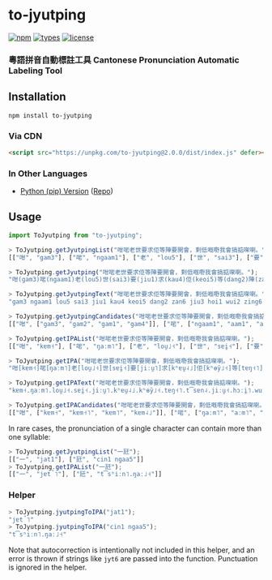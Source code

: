 # to-jyutping

[![npm](https://img.shields.io/npm/v/to-jyutping)](https://www.npmjs.com/package/to-jyutping) [![types](https://img.shields.io/npm/types/to-jyutping)](https://www.npmjs.com/package/to-jyutping) [![license](https://img.shields.io/npm/l/to-jyutping)](https://www.npmjs.com/package/to-jyutping)

### 粵語拼音自動標註工具 Cantonese Pronunciation Automatic Labeling Tool

## Installation

```shell
npm install to-jyutping
```

### Via CDN

```html
<script src="https://unpkg.com/to-jyutping@2.0.0/dist/index.js" defer></script>
```

### In Other Languages

- [Python (pip) Version](https://pypi.org/project/ToJyutping/) ([Repo](https://github.com/CanCLID/ToJyutping))

## Usage

```js
import ToJyutping from "to-jyutping";

> ToJyutping.getJyutpingList("咁啱老世要求佢等陣要開會，剩低嘅嘢我會搞掂㗎喇。");
[["咁", "gam3"], ["啱", "ngaam1"], ["老", "lou5"], ["世", "sai3"], ["要", "jiu1"], ["求", "kau4"], ["佢", "keoi5"], ["等", "dang2"], ["陣", "zan6"], ["要", "jiu3"], ["開", "hoi1"], ["會", "wui2"], ["，", null], ["剩", "zing6"], ["低", "dai1"], ["嘅", "ge3"], ["嘢", "je5"], ["我", "ngo5"], ["會", "wui5"], ["搞", "gaau2"], ["掂", "dim6"], ["㗎", "gaa3"], ["喇", "laa3"], ["。", null]]

> ToJyutping.getJyutping("咁啱老世要求佢等陣要開會，剩低嘅嘢我會搞掂㗎喇。");
"咁(gam3)啱(ngaam1)老(lou5)世(sai3)要(jiu1)求(kau4)佢(keoi5)等(dang2)陣(zan6)要(jiu3)開(hoi1)會(wui2)，剩(zing6)低(dai1)嘅(ge3)嘢(je5)我(ngo5)會(wui5)搞(gaau2)掂(dim6)㗎(gaa3)喇(laa3)。"

> ToJyutping.getJyutpingText("咁啱老世要求佢等陣要開會，剩低嘅嘢我會搞掂㗎喇。");
"gam3 ngaam1 lou5 sai3 jiu1 kau4 keoi5 dang2 zan6 jiu3 hoi1 wui2 zing6 dai1 ge3 je5 ngo5 wui5 gaau2 dim6 gaa3 laa3"

> ToJyutping.getJyutpingCandidates("咁啱老世要求佢等陣要開會，剩低嘅嘢我會搞掂㗎喇。");
[["咁", ["gam3", "gam2", "gam1", "gam4"]], ["啱", ["ngaam1", "aam1", "am1", "ngam1"]], ["老", ["lou5", "lou2"]], ["世", ["sai3", "sai2"]], ["要", ["jiu1", "jiu3", "jiu2"]], ["求", ["kau4"]], ["佢", ["keoi5", "heoi5"]], ["等", ["dang2"]], ["陣", ["zan6", "zan2"]], ["要", ["jiu3", "jiu2", "jiu1"]], ["開", ["hoi1"]], ["會", ["wui2", "wui5", "wui6", "wui3", "kui2", "kui3", "kwui2"]], ["，", []], ["剩", ["zing6", "sing6"]], ["低", ["dai1"]], ["嘅", ["ge3", "ge2", "koi2", "koi3"]], ["嘢", ["je5", "e5"]], ["我", ["ngo5", "o5"]], ["會", ["wui5", "wui6", "wui2", "wui3", "kui2", "kui3", "kwui2"]], ["搞", ["gaau2"]], ["掂", ["dim6", "dim3", "dim1"]], ["㗎", ["gaa3", "ga3", "gaa2", "gaa1", "gaa4"]], ["喇", ["laa3", "laa1", "laak3", "laa5", "laat3"]], ["。", []]]

> ToJyutping.getIPAList("咁啱老世要求佢等陣要開會，剩低嘅嘢我會搞掂㗎喇。");
[["咁", "kɐm˧"], ["啱", "ŋaːm˥"], ["老", "lou̯˩˧"], ["世", "sɐi̯˧"], ["要", "jiːu̯˥"], ["求", "kʰɐu̯˨˩"], ["佢", "kʰɵy̑˩˧"], ["等", "tɐŋ˧˥"], ["陣", "t͡sɐn˨"], ["要", "jiːu̯˧"], ["開", "hɔːi̯˥"], ["會", "wuːi̯˧˥"], ["，", null], ["剩", "t͡seŋ˨"], ["低", "tɐi̯˥"], ["嘅", "kɛː˧"], ["嘢", "jɛː˩˧"], ["我", "ŋɔː˩˧"], ["會", "wuːi̯˩˧"], ["搞", "kaːu̯˧˥"], ["掂", "tiːm˨"], ["㗎", "kaː˧"], ["喇", "laː˧"], ["。", null]]

> ToJyutping.getIPA("咁啱老世要求佢等陣要開會，剩低嘅嘢我會搞掂㗎喇。");
"咁[kɐm˧]啱[ŋaːm˥]老[lou̯˩˧]世[sɐi̯˧]要[jiːu̯˥]求[kʰɐu̯˨˩]佢[kʰɵy̑˩˧]等[tɐŋ˧˥]陣[t͡sɐn˨]要[jiːu̯˧]開[hɔːi̯˥]會[wuːi̯˧˥]，剩[t͡seŋ˨]低[tɐi̯˥]嘅[kɛː˧]嘢[jɛː˩˧]我[ŋɔː˩˧]會[wuːi̯˩˧]搞[kaːu̯˧˥]掂[tiːm˨]㗎[kaː˧]喇[laː˧]。"

> ToJyutping.getIPAText("咁啱老世要求佢等陣要開會，剩低嘅嘢我會搞掂㗎喇。");
"kɐm˧.ŋaːm˥.lou̯˩˧.sɐi̯˧.jiːu̯˥.kʰɐu̯˨˩.kʰɵy̑˩˧.tɐŋ˧˥.t͡sɐn˨.jiːu̯˧.hɔːi̯˥.wuːi̯˧˥.t͡seŋ˨.tɐi̯˥.kɛː˧.jɛː˩˧.ŋɔː˩˧.wuːi̯˩˧.kaːu̯˧˥.tiːm˨.kaː˧.laː˧"

> ToJyutping.getIPACandidates("咁啱老世要求佢等陣要開會，剩低嘅嘢我會搞掂㗎喇。");
[["咁", ["kɐm˧", "kɐm˧˥", "kɐm˥", "kɐm˨˩"]], ["啱", ["ŋaːm˥", "aːm˥", "ɐm˥", "ŋɐm˥"]], ["老", ["lou̯˩˧", "lou̯˧˥"]], ["世", ["sɐi̯˧", "sɐi̯˧˥"]], ["要", ["jiːu̯˥", "jiːu̯˧", "jiːu̯˧˥"]], ["求", ["kʰɐu̯˨˩"]], ["佢", ["kʰɵy̑˩˧", "hɵy̑˩˧"]], ["等", ["tɐŋ˧˥"]], ["陣", ["t͡sɐn˨", "t͡sɐn˧˥"]], ["要", ["jiːu̯˧", "jiːu̯˧˥", "jiːu̯˥"]], ["開", ["hɔːi̯˥"]], ["會", ["wuːi̯˧˥", "wuːi̯˩˧", "wuːi̯˨", "wuːi̯˧", "kʰuːi̯˧˥", "kʰuːi̯˧", "kʷʰuːi̯˧˥"]], ["，", []], ["剩", ["t͡seŋ˨", "seŋ˨"]], ["低", ["tɐi̯˥"]], ["嘅", ["kɛː˧", "kɛː˧˥", "kʰɔːi̯˧˥", "kʰɔːi̯˧"]], ["嘢", ["jɛː˩˧", "ɛː˩˧"]], ["我", ["ŋɔː˩˧", "ɔː˩˧"]], ["會", ["wuːi̯˩˧", "wuːi̯˨", "wuːi̯˧˥", "wuːi̯˧", "kʰuːi̯˧˥", "kʰuːi̯˧", "kʷʰuːi̯˧˥"]], ["搞", ["kaːu̯˧˥"]], ["掂", ["tiːm˨", "tiːm˧", "tiːm˥"]], ["㗎", ["kaː˧", "kɐ˧", "kaː˧˥", "kaː˥", "kaː˨˩"]], ["喇", ["laː˧", "laː˥", "laːk̚˧", "laː˩˧", "laːt̚˧"]], ["。", []]]
```

In rare cases, the pronunciation of a single character can contain more than one syllable:

```js
> ToJyutping.getJyutpingList("一瓩");
[["一", "jat1"], ["瓩", "cin1 ngaa5"]]
> ToJyutping.getIPAList("一瓩");
[["一", "jɐt̚˥"], ["瓩", "t͡sʰiːn˥.ŋaː˩˧"]]
```

### Helper

```js
> ToJyutping.jyutpingToIPA("jat1");
"jɐt̚˥"
> ToJyutping.jyutpingToIPA("cin1 ngaa5");
"t͡sʰiːn˥.ŋaː˩˧"
```

Note that autocorrection is intentionally not included in this helper, and an error is thrown if strings like `jyt6` are passed into the function.
Punctuation is ignored in the helper.
